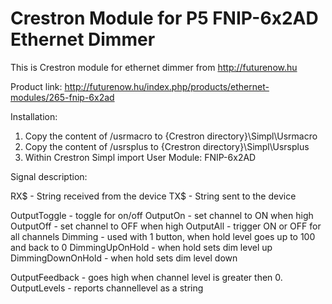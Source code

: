 # Crestron Module for P5 FNIP-6x2AD Ethernet Dimmer

This is Crestron module for ethernet dimmer from http://futurenow.hu

Product link: http://futurenow.hu/index.php/products/ethernet-modules/265-fnip-6x2ad

Installation:

1. Copy the content of /usrmacro to {Crestron directory}\Simpl\Usrmacro
2. Copy the content of /usrsplus to {Crestron directory}\Simpl\Usrsplus
3. Within Crestron Simpl import User Module: FNIP-6x2AD

Signal description:

RX$ - String received from the device 
TX$ - String sent to the device

OutputToggle        - toggle for on/off
OutputOn            - set channel to ON when high
OutputOff           - set channel to OFF when high
OutputAll           - trigger ON or OFF for all channels
Dimming             - used with 1 button, when hold level goes up to 100 and back to 0
DimmingUpOnHold     - when hold sets dim level up   
DimmingDownOnHold   - when hold sets dim level down   


OutputFeedback      - goes high when channel level is greater then 0.
OutputLevels        - reports channellevel as a string